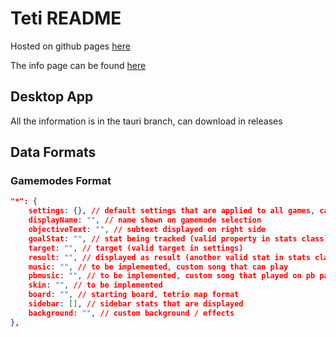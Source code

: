 # Teti README

Hosted on github pages [here](https://titanplayz100.github.io/teti/)

The info page can be found [here](https://titanplayz100.github.io/teti/info.html)

## Desktop App
All the information is in the tauri branch, can download in releases


## Data Formats
### Gamemodes Format
```json
"*": {
    settings: {}, // default settings that are applied to all games, can be overridden
    displayName: "", // name shown on gamemode selection
    objectiveText: "", // subtext displayed on right side
    goalStat: "", // stat being tracked (valid property in stats class)
    target: "", // target (valid target in settings)
    result: "", // displayed as result (another valid stat in stats class)
    music: "", // to be implemented, custom song that can play 
    pbmusic: "", // to be implemented, custom song that played on pb pace
    skin: "", // to be implemented
    board: "", // starting board, tetrio map format
    sidebar: [], // sidebar stats that are displayed
    background: "", // custom background / effects
},
```
